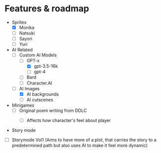 # Features & roadmap
  - Sprites
    * [x] Monika
    * [ ] Natsuki
    * [ ] Sayori
    * [ ] Yuri

  - AI Related
    * [ ] Custom AI Models
      * [ ] GPT-x
        * [x] gpt-3.5-16k
        * [ ] gpt-4
      * [ ] Bard
      * [ ] Character.AI
    * [ ] AI Images
      * [x] AI backgrounds
      * [ ] AI cutscenes

  - Minigames
    * [ ] Original poem writing from DDLC
      * [ ] Affects how character's feel about player


  - Story mode
  * [ ] Storymode Vol1 (Aims to have more of a plot, that carries the story to a predetermined path but also uses AI to make it feel more dynamic)

